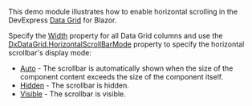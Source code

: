 This demo module illustrates how to enable horizontal scrolling in the DevExpress [Data Grid](https://docs.devexpress.com/Blazor/DevExpress.Blazor.DxDataGrid-1) for Blazor.

Specify the [Width](https://docs.devexpress.com/Blazor/DevExpress.Blazor.Base.DxDataColumnBase.Width) property for all Data Grid columns and use the [DxDataGrid.HorizontalScrollBarMode](https://docs.devexpress.com/Blazor/DevExpress.Blazor.DxDataGrid-1.HorizontalScrollBarMode) property to specify the horizontal scrollbar's display mode:

*   [Auto](https://docs.devexpress.com/Blazor/DevExpress.Blazor.ScrollBarMode) - The scrollbar is automatically shown when the size of the component content exceeds the size of the component itself.
*   [Hidden](https://docs.devexpress.com/Blazor/DevExpress.Blazor.ScrollBarMode) - The scrollbar is hidden.
*   [Visible](https://docs.devexpress.com/Blazor/DevExpress.Blazor.ScrollBarMode) - The scrollbar is visible.

